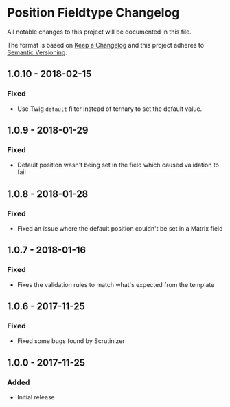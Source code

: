 # Position Fieldtype Changelog

All notable changes to this project will be documented in this file.

The format is based on [Keep a Changelog](http://keepachangelog.com/) and this project adheres to [Semantic Versioning](http://semver.org/).


## 1.0.10 - 2018-02-15
### Fixed
- Use Twig `default` filter instead of ternary to set the default value.

## 1.0.9 - 2018-01-29
### Fixed
- Default position wasn't being set in the field which caused validation to fail

## 1.0.8 - 2018-01-28
### Fixed
- Fixed an issue where the default position couldn't be set in a Matrix field

## 1.0.7 - 2018-01-16
### Fixed
- Fixes the validation rules to match what's expected from the template

## 1.0.6 - 2017-11-25
### Fixed
- Fixed some bugs found by Scrutinizer

## 1.0.0 - 2017-11-25
### Added
- Initial release
